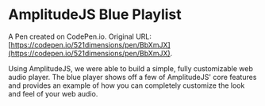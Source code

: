 # AmplitudeJS Blue Playlist

A Pen created on CodePen.io. Original URL: [https://codepen.io/521dimensions/pen/BbXmJX](https://codepen.io/521dimensions/pen/BbXmJX).

Using AmplitudeJS, we were able to build a simple, fully customizable web audio player. The blue player shows off a few of AmplitudeJS' core features and provides an example of how you can completely customize the look and feel of your web audio.
